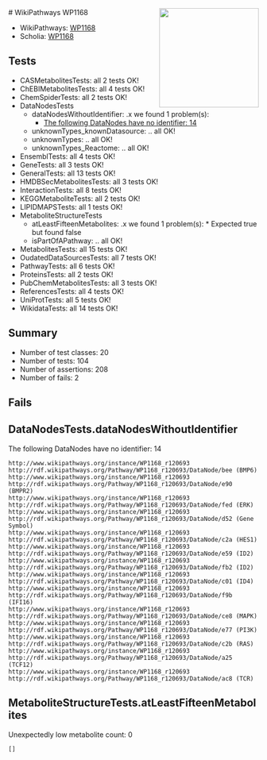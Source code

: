 <img style="float: right; width: 200px" src="https://upload.wikimedia.org/wikipedia/commons/thumb/8/83/Wplogo_with_text_500.png/640px-Wplogo_with_text_500.png" />
# WikiPathways WP1168

* WikiPathways: [WP1168](https://new.wikipathways.org/pathways/WP1168)
* Scholia: [WP1168](https://scholia.toolforge.org/wikipathways/WP1168)
## Tests
* CASMetabolitesTests: all 2 tests OK!
* ChEBIMetabolitesTests: all 4 tests OK!
* ChemSpiderTests: all 2 tests OK!
* DataNodesTests
    * dataNodesWithoutIdentifier: .x we found 1 problem(s):
        * [The following DataNodes have no identifier: 14](#8792c494)
    * unknownTypes_knownDatasource: .. all OK!
    * unknownTypes: .. all OK!
    * unknownTypes_Reactome: .. all OK!
* EnsemblTests: all 4 tests OK!
* GeneTests: all 3 tests OK!
* GeneralTests: all 13 tests OK!
* HMDBSecMetabolitesTests: all 3 tests OK!
* InteractionTests: all 8 tests OK!
* KEGGMetaboliteTests: all 2 tests OK!
* LIPIDMAPSTests: all 1 tests OK!
* MetaboliteStructureTests
    * atLeastFifteenMetabolites: .x we found 1 problem(s):
            * Expected true but found false
    * isPartOfAPathway: .. all OK!
* MetabolitesTests: all 15 tests OK!
* OudatedDataSourcesTests: all 7 tests OK!
* PathwayTests: all 6 tests OK!
* ProteinsTests: all 2 tests OK!
* PubChemMetabolitesTests: all 3 tests OK!
* ReferencesTests: all 4 tests OK!
* UniProtTests: all 5 tests OK!
* WikidataTests: all 14 tests OK!


## Summary

* Number of test classes: 20
* Number of tests: 104
* Number of assertions: 208
* Number of fails: 2

## Fails

<a name="8792c494" />

## DataNodesTests.dataNodesWithoutIdentifier

The following DataNodes have no identifier: 14
```
http://www.wikipathways.org/instance/WP1168_r120693 http://rdf.wikipathways.org/Pathway/WP1168_r120693/DataNode/bee (BMP6)
http://www.wikipathways.org/instance/WP1168_r120693 http://rdf.wikipathways.org/Pathway/WP1168_r120693/DataNode/e90 (BMPR2)
http://www.wikipathways.org/instance/WP1168_r120693 http://rdf.wikipathways.org/Pathway/WP1168_r120693/DataNode/fed (ERK)
http://www.wikipathways.org/instance/WP1168_r120693 http://rdf.wikipathways.org/Pathway/WP1168_r120693/DataNode/d52 (Gene Symbol)
http://www.wikipathways.org/instance/WP1168_r120693 http://rdf.wikipathways.org/Pathway/WP1168_r120693/DataNode/c2a (HES1)
http://www.wikipathways.org/instance/WP1168_r120693 http://rdf.wikipathways.org/Pathway/WP1168_r120693/DataNode/e59 (ID2)
http://www.wikipathways.org/instance/WP1168_r120693 http://rdf.wikipathways.org/Pathway/WP1168_r120693/DataNode/fb2 (ID2)
http://www.wikipathways.org/instance/WP1168_r120693 http://rdf.wikipathways.org/Pathway/WP1168_r120693/DataNode/c01 (ID4)
http://www.wikipathways.org/instance/WP1168_r120693 http://rdf.wikipathways.org/Pathway/WP1168_r120693/DataNode/f9b (IFI16)
http://www.wikipathways.org/instance/WP1168_r120693 http://rdf.wikipathways.org/Pathway/WP1168_r120693/DataNode/ce8 (MAPK)
http://www.wikipathways.org/instance/WP1168_r120693 http://rdf.wikipathways.org/Pathway/WP1168_r120693/DataNode/e77 (PI3K)
http://www.wikipathways.org/instance/WP1168_r120693 http://rdf.wikipathways.org/Pathway/WP1168_r120693/DataNode/c2b (RAS)
http://www.wikipathways.org/instance/WP1168_r120693 http://rdf.wikipathways.org/Pathway/WP1168_r120693/DataNode/a25 (TCF12)
http://www.wikipathways.org/instance/WP1168_r120693 http://rdf.wikipathways.org/Pathway/WP1168_r120693/DataNode/ac8 (TCR)
```

<a name="6d4290df" />

## MetaboliteStructureTests.atLeastFifteenMetabolites

Unexpectedly low metabolite count: 0

```
[]
```

